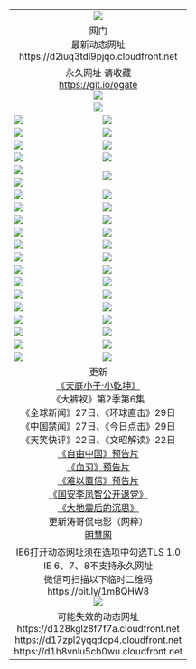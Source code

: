 ﻿<table>
  <tr></tr>
  <tr><td colspan=2 align=center><img src="https://d2iuq3tdl9pjqo.cloudfront.net/Up/oGate.jpg" /></td></tr>
  <tr><td colspan=2 align=center>网门<br>最新动态网址
<br>https://d2iuq3tdl9pjqo.cloudfront.net
    </td>
  </tr>
  <tr>
    <td colspan=2 align=center>永久网址 请收藏<br/><a href="https://git.io/ogate" target="_blank">https://git.io/ogate</a><br/><a href="https://d2iuq3tdl9pjqo.cloudfront.net/Up/0WMGDL2.png" target="_blank"><img src="https://d2iuq3tdl9pjqo.cloudfront.net/Up/0WMGD2.png"/></a></td>
    <!--td align=center>临时网址 微信用<br/><a href="https://bit.ly/1mBQHW8" target="_blank">https://bit.ly/1mBQHW8</a><br/><a href="https://d2iuq3tdl9pjqo.cloudfront.net/Up/0WMGDL3.png" target="_blank"><img src="https://d2iuq3tdl9pjqo.cloudfront.net/Up/0WMGD3.png"/></a></td-->
  </tr>
  <tr>
    <td colspan=2 align=center><a href="https://d2iuq3tdl9pjqo.cloudfront.net/ogUP.aspx?name=0oGate.apk" target="_blank"><img src="https://d2iuq3tdl9pjqo.cloudfront.net/Up/0WMAZ.jpg" /></a></td>
  </tr>
  <tr>
    <td><a href="https://d2iuq3tdl9pjqo.cloudfront.net/ogNice.aspx" target="_blank"><img src="https://d2iuq3tdl9pjqo.cloudfront.net/Up/0WCYY.jpg" /></a></td>
    <td><a href="https://d2iuq3tdl9pjqo.cloudfront.net/onCO.aspx?ob=600%E4%BA%8B%E7%89%A9&op=%E5%A2%9E%E5%88%A0%E6%94%B9&args=WH1~%23%E7%B1%BB%E5%9E%8B6%E6%96%B0%E9%97%BB%7c%23%E7%B1%BB%E5%9E%8B6%E8%AF%84%E8%AE%BA&mode=" target="_blank"><img src="https://d2iuq3tdl9pjqo.cloudfront.net/Up/0WZTT.jpg" /></a></td> 
  </tr>
  <tr>
    <td><a href="https://d2iuq3tdl9pjqo.cloudfront.net/ogDY.aspx" target="_blank"><img src="https://d2iuq3tdl9pjqo.cloudfront.net/Up/0FK.jpg" /></a></td>
    <td><a href="https://d2iuq3tdl9pjqo.cloudfront.net/ogST.aspx" target="_blank"><img src="https://d2iuq3tdl9pjqo.cloudfront.net/Up/0ST.jpg" /></a></td> 
  </tr>
  <tr>
    <!--td rowspan=2><a href="https://d2iuq3tdl9pjqo.cloudfront.net/ogUP.aspx?name=WJ.mp4&count=T:1,480P:1" target="_blank"><img src="https://d2iuq3tdl9pjqo.cloudfront.net/Up/WJ.jpg" /></a></td-->
    <td><a href="https://d2iuq3tdl9pjqo.cloudfront.net/ogUP.aspx?name=11DKC.mp4&count=T:2,2:6,1:16" target="_blank"><img src="https://d2iuq3tdl9pjqo.cloudfront.net/Up/11DKC.jpg" /></a></td> 
    <td><div><a href="https://d2iuq3tdl9pjqo.cloudfront.net/ogUP.aspx?name=LRWS.mp4&count=7B:7,6B:44,5A:10,5B:35,4A:14,4B:19,3A:10,3B:26,2A:16,2B:21,1A:23,1B:29&current=7B:7" target="_blank"><img src="https://d2iuq3tdl9pjqo.cloudfront.net/Up/LRWS.jpg" /></a></td>
   </tr>
  <tr>
    <td><a href="https://d2iuq3tdl9pjqo.cloudfront.net/ogUP.aspx?name=LRSH.mp4&count=W:13,2:10" target="_blank"><img src="https://d2iuq3tdl9pjqo.cloudfront.net/Up/LRSH.jpg" /></a></td>
    <td><a href="https://d2iuq3tdl9pjqo.cloudfront.net/ogUP.aspx?name=BYWXY.mp4" target="_blank"><img src="https://d2iuq3tdl9pjqo.cloudfront.net/Up/BYWXY.jpg" /></a></td>
  </tr>
  <tr>
    <td><a href="https://d2iuq3tdl9pjqo.cloudfront.net/ogUP.aspx?name=JQR.mp4&count=2" target="_blank"><img src="https://d2iuq3tdl9pjqo.cloudfront.net/Up/JQR.jpg" /></a></td>   
    <td rowspan=2><a href="https://d2iuq3tdl9pjqo.cloudfront.net/ogUP.aspx?name=JP.mp4&count=9" target="_blank"><img src="https://d2iuq3tdl9pjqo.cloudfront.net/Up/JP.jpg" /></td>
  </tr>
  <tr>
    <td><a href="https://d2iuq3tdl9pjqo.cloudfront.net/ogUP.aspx?name=WH.mp4" target="_blank"><img src="https://d2iuq3tdl9pjqo.cloudfront.net/Up/WH.jpg" /></a></td>
  </tr>
  <tr>
    <td><a href="https://d2iuq3tdl9pjqo.cloudfront.net/ogUP.aspx?name=SSZJ.mp4&count=SP:6,480P:8" target="_blank"><img src="https://d2iuq3tdl9pjqo.cloudfront.net/Up/SSZJ.jpg" /></a></td>
    <td><a href="https://d2iuq3tdl9pjqo.cloudfront.net/ogUP.aspx?name=ZY.mp4&count=2015:16" target="_blank"><img src="https://d2iuq3tdl9pjqo.cloudfront.net/Up/ZY.jpg" /></a</td>
  </tr>
  <tr>
    <td><a href="https://d2iuq3tdl9pjqo.cloudfront.net/ogUP.aspx?name=XTFY.mp4&count=B:2,A:24" target="_blank"><img src="https://d2iuq3tdl9pjqo.cloudfront.net/Up/XTFY.jpg" /></a></td>
    <td><a href="https://d2iuq3tdl9pjqo.cloudfront.net/ogUP.aspx?name=1XQK.mp4&count=13" target="_blank"><img src="https://d2iuq3tdl9pjqo.cloudfront.net/Up/1XQK.jpg" /></a</td>
  </tr>
  <tr>
    <td><a href="https://d2iuq3tdl9pjqo.cloudfront.net/ogUP.aspx?name=1LYF.mp4&count=2" target="_blank"><img src="https://d2iuq3tdl9pjqo.cloudfront.net/Up/1LYF0.jpg" /></a></td>
    <td><a href="https://d2iuq3tdl9pjqo.cloudfront.net/ogUP.aspx?name=1ZGC.mp4&count=6" target="_blank"><img src="https://d2iuq3tdl9pjqo.cloudfront.net/Up/1ZGC0.jpg" /></a></td>
  </tr>
  <tr>
    <td><a href="https://d2iuq3tdl9pjqo.cloudfront.net/ogUP.aspx?name=1ZKM.mp4&count=3&current=3" target="_blank"><img src="https://d2iuq3tdl9pjqo.cloudfront.net/Up/1ZKM0.jpg" /></a></td>  
    <td><a href="https://d2iuq3tdl9pjqo.cloudfront.net/ogUP.aspx?name=1WWY.mp4&count=6&current=6" target="_blank"><img src="https://d2iuq3tdl9pjqo.cloudfront.net/Up/1WWY0.jpg" /></a></td>
  </tr>
  <tr>
    <td><a href="https://d2iuq3tdl9pjqo.cloudfront.net/ogUP.aspx?name=10JGY.mp4&count=3" target="_blank"><img src="https://d2iuq3tdl9pjqo.cloudfront.net/Up/10JGY0.jpg" /></a></td>
    <td><a href="https://d2iuq3tdl9pjqo.cloudfront.net/ogUP.aspx?name=10CYS.mp4&count=2" target="_blank"><img src="https://d2iuq3tdl9pjqo.cloudfront.net/Up/10CYS0.jpg" /></a></td>
  </tr>
  <tr>
    <td><a href="https://d2iuq3tdl9pjqo.cloudfront.net/ogUP.aspx?name=4SQQ.mp4&count=201602:20,201601:21&current=201602:20" target="_blank"><img src="https://d2iuq3tdl9pjqo.cloudfront.net/Up/4SQQ0.jpg"/></a></td>
    <td><a href="https://d2iuq3tdl9pjqo.cloudfront.net/ogUP.aspx?name=4SHQ.mp4&count=201602:27,201601:28&current=201602:27" target="_blank"><img src="https://d2iuq3tdl9pjqo.cloudfront.net/Up/4SHQ0.jpg"/></a></td>
  </tr>
  <tr>
    <td><a href="https://d2iuq3tdl9pjqo.cloudfront.net/ogUP.aspx?name=4SZG.mp4&count=201602:20,201601:23&current=201602:20" target="_blank"><img src="https://d2iuq3tdl9pjqo.cloudfront.net/Up/4SZG0.jpg"/></a></td>
    <td><a href="https://d2iuq3tdl9pjqo.cloudfront.net/ogUP.aspx?name=4SDJ.mp4&count=201602A:24,201602B:7,201601A:48,201601B:6&current=201602A:24" target="_blank"><img src="https://d2iuq3tdl9pjqo.cloudfront.net/Up/4SDJ0.jpg"/></a></td>
  </tr>
  <tr>
    <td><a href="https://d2iuq3tdl9pjqo.cloudfront.net/ogUP.aspx?name=4CTX.mp4&count=201602:3,201601:4&current=201602:3" target="_blank"><img src="https://d2iuq3tdl9pjqo.cloudfront.net/Up/4CTX0.jpg"/></a></td>
    <td><a href="https://d2iuq3tdl9pjqo.cloudfront.net/ogUP.aspx?name=4CWZ.mp4&count=201602:3,201601:4&current=201602:3" target="_blank"><img src="https://d2iuq3tdl9pjqo.cloudfront.net/Up/4CWZ0.jpg"/></a></td>
  </tr>
  <tr>
    <td><a href="https://d2iuq3tdl9pjqo.cloudfront.net/onUP.aspx?name=https://dwsfx5awq5vcc.cloudfront.net/" target="_blank"><img src="https://d2iuq3tdl9pjqo.cloudfront.net/Up/0DTW.jpg"/></a></td>
    <td><a href="https://d2iuq3tdl9pjqo.cloudfront.net/onUP.aspx?name=https://d240ns8up8earz.cloudfront.net/acenter/" target="_blank"><img src="https://d2iuq3tdl9pjqo.cloudfront.net/Up/0TDW.jpg" /></a></td>
  </tr>
  <tr>
    <td><a href="https://d2iuq3tdl9pjqo.cloudfront.net/onUP.aspx?name=https://d4508d6vomz2p.cloudfront.net/gb/nsc413.htm" target="_blank"><img src="https://d2iuq3tdl9pjqo.cloudfront.net/Up/0DJY.jpg" /></a></td>
    <td><a href="https://d2iuq3tdl9pjqo.cloudfront.net/onUP.aspx?name=https://d3bxwq7vzudb5l.cloudfront.net/xtr/gb/prog204.html" target="_blank"><img src="https://d2iuq3tdl9pjqo.cloudfront.net/Up/0XTR.jpg" /></a></td>
  </tr>
  <tr>
    <td><a href="https://d2iuq3tdl9pjqo.cloudfront.net/onUP.aspx?name=https://d3aj00iefsmfgc.cloudfront.net/" target="_blank"><img src="https://d2iuq3tdl9pjqo.cloudfront.net/Up/0MHW.jpg" /></a></td>
    <td><a href="https://d2iuq3tdl9pjqo.cloudfront.net/onUP.aspx?name=https://d1lcj91uv80klr.cloudfront.net/" target="_blank"><img src="https://d2iuq3tdl9pjqo.cloudfront.net/Up/0ZJW.jpg" /></a></td>
  </tr>
  <tr>
    <td><a href="https://d2iuq3tdl9pjqo.cloudfront.net/ogUP.aspx?name=0FG.zip" target="_blank"><img src="https://d2iuq3tdl9pjqo.cloudfront.net/Up/0FG.jpg" /></a></td>
    <td><a href="https://d2iuq3tdl9pjqo.cloudfront.net/ogUP.aspx?name=0FGA.apk" target="_blank"><img src="https://d2iuq3tdl9pjqo.cloudfront.net/Up/0FGA.jpg" /></a></td>
  </tr>
  <tr>
    <td><a href="https://d2iuq3tdl9pjqo.cloudfront.net/ogUP.aspx?name=0U.zip" target="_blank"><img src="https://d2iuq3tdl9pjqo.cloudfront.net/Up/0U.jpg" /></a></td>
    <td><a href="https://d2iuq3tdl9pjqo.cloudfront.net/ogUP.aspx?name=0UA.apk" target="_blank"><img src="https://d2iuq3tdl9pjqo.cloudfront.net/Up/0UA.jpg" /></a></td>
  </tr>
  <tr>
    <td><a href="https://d2iuq3tdl9pjqo.cloudfront.net/ogUP.aspx?name=0iPPOTV.zip" target="_blank"><img src="https://d2iuq3tdl9pjqo.cloudfront.net/Up/0iPPOTV.jpg" /></a></td>
    <td><a href="https://d2iuq3tdl9pjqo.cloudfront.net/ogUP.aspx?name=0iNTD.apk" target="_blank"><img src="https://d2iuq3tdl9pjqo.cloudfront.net/Up/0iNTD.jpg" /></a></td>
  </tr>
  <tr>
    <td colspan=2 align=center>更新<br>
      <a href="https://d2iuq3tdl9pjqo.cloudfront.net/ogUP.aspx?name=1XQK.mp4&count=13" target="_blank">《天庭小子·小乾坤》</a><br>
      《大裤衩》第2季第6集<br>
      《全球新闻》27日、《环球直击》29日<br>
      《中国禁闻》27日、《今日点击》29日<br>
      《天笑快评》22日、《文昭解读》22日<br>
      <a href="https://d2iuq3tdl9pjqo.cloudfront.net/ogUP.aspx?name=11ZYZG0.mp4" target="_blank">《自由中国》预告片</a><br>
      <a href="https://d2iuq3tdl9pjqo.cloudfront.net/ogUP.aspx?name=11XR.mp4" target="_blank">《血刃》预告片</a><br>
      <a href="https://d2iuq3tdl9pjqo.cloudfront.net/ogUP.aspx?name=11NYZX.mp4&count=2" target="_blank">《难以置信》预告片</a><br>
      <a href="https://d2iuq3tdl9pjqo.cloudfront.net/ogUP.aspx?name=4LFZ.mp4" target="_blank">《国安李凤智公开退党》</a><br>
      <a href="https://d2iuq3tdl9pjqo.cloudfront.net/ogUP.aspx?name=4DDZHDCS.mp4" target="_blank">《大地震后的沉思》</a><br>
      更新涛哥侃电影（网粹）<br>
      <a href="https://d2iuq3tdl9pjqo.cloudfront.net/onUP.aspx?name=https://www.minghui.org/" target="_blank">明慧网</a></td>
    </td>
  </tr>
  <tr>
    <td colspan=2 align=center>IE6打开动态网址须在选项中勾选TLS 1.0<br/>IE 6、7、8不支持永久网址<br/>
      微信可扫描以下临时二维码<br/>https://bit.ly/1mBQHW8<br/><a href="https://d2iuq3tdl9pjqo.cloudfront.net/Up/0WMGDL3.png" target="_blank"><img src="https://d2iuq3tdl9pjqo.cloudfront.net/Up/0WMGD3.png"/></a><br>
  </tr>
  <tr>
    <td colspan=2 align=center>可能失效的动态网址
<br>https://d128kglz8f7f7a.cloudfront.net
<br>https://d17zpl2yqqdop4.cloudfront.net
<br>https://d1h8vnlu5cb0wu.cloudfront.net
    </td>
  </tr>
</table>
